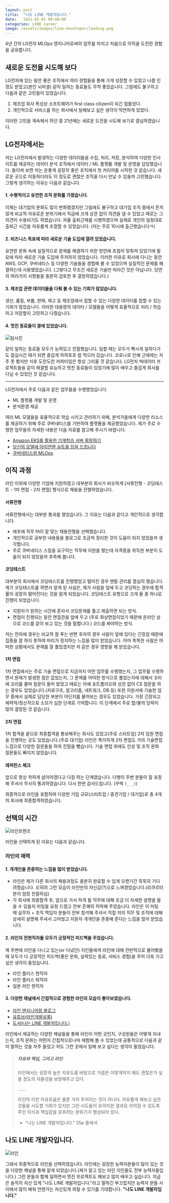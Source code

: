 ```yaml
---
layout: post
title:  "나도 LINE 개발자입니다."
date:   2021-02-01 00:00:00
categories: LINE career
image: /assets/images/line-developer/landing.png
---
```

4년 간의 LG전자 MLOps 엔지니어로써의 업무를 마치고 처음으로 이직을 도전한 경험을 공유합니다.

## 새로운 도전을 시도해 보다

LG전자에 있는 동안 좋은 조직에서 여러 경험들을 통해 크게 성장할 수 있었고 나름 인정도 받았고(본인 뇌피셜) 같이 일하는 동료들도 무척 좋았습니다.
그럼에도 불구하고 다음과 같은 고민들이 있었습니다.

1. 제조업 회사 특성상 소프트웨어가 first class citizen이 되긴 힘들었다.
2. 개인적으로 서비스를 하는 회사에서 일해보고 싶은 생각이 막연하게 있었다.

이러한 고민을 계속해서 하던 중 21년에는 새로운 도전을 시도해 보기로 결심하였습니다.

## LG전자에서는

저는 LG전자에서 발생하는 다양한 데이터들을 수집, 처리, 저장, 분석하여 다양한 인사이트를 제공하는 데이터 분석 조직에서 데이터 / ML 플랫품 개발 및 운영을 담당했습니다.
돌이켜 보면 저는 운좋게 굉장히 좋은 조직에서 첫 커리어를 시작한 것 같습니다. 새로운 곳으로 이동하더라도 이 정도로 괜찮은 조직을 다시 만날 수 있을까 고민했습니다. 그렇게 생각하는 이유는 다음과 같습니다.

#### 1. 수평적이고 유연한 조직 문화를 가졌습니다.

이제는 대기업의 문화도 많이 변화했겠지만 그럼에도 불구하고 대기업 조직 중에서 흔치 않게 비교적 자유로운 분위기에서 직급에 크게 상관 없이 의견을 낼 수 있었고 때로는 그 의견이 수용되기도 하였습니다.
자율 출퇴근제를 시행하였으며 실제로 개인의 일정대로 출퇴근 시간을 자유롭게 조절할 수 있었습니다. (저는 주로 10시에 출근했습니다ㅋ)

#### 2. 비즈니스 목표에 따라 새로운 기술 도입에 열려 있었습니다.

유연한 문화 속에 실질적으로 문제를 해결하기 위한 방안에 초점이 맞춰져 있었기에 필요에 따라 새로운 기술 도입에 주저하지 않았습니다.
이러한 이유로 회사에 다니는 동안 AWS, GCP, 쿠버네티스 등 다양한 기술들을 경험해 볼 수 있었으며 실질적인 문제를 해결하는데 사용했었습니다.
(그렇다고 무조건 새로운 기술만 따라간 것은 아닙니다. 당연히 여러가지 사항들을 충분히 검토한 후 결정하였습니다.)

#### 3. 제조업 관련 데이터들을 다뤄 볼 수 있는 기회가 많았습니다.

생산, 품질, 부품, 판매, 재고 등 제조업에서 접할 수 있는 다양한 데이터를 접할 수 있는 기회가 많았습니다. 이러한 대용량의 데이터 / 모델들을 어떻게 효율적으로 처리 / 학습하고 저장할지 고민하고 다뤘습니다.

#### 4. 멋진 동료들이 곁에 있었습니다.

![팀사진](/assets/images/line-developer/team.png)

같이 일하는 동료들 모두가 능력있고 친절했습니다. 일할 때는 모두가 빡시게 일하다가도 점심시간 때가 되면 즐겁게 하하호호 밥 먹으러 갔습니다. 코로나로 인해 근래에는 자주 못 봤지만 식후 도란도란 커피타임은 항상 그리울 것 같습니다.
LG전자 빅데이터 프로젝트들을 같이 해결할 유능하고 멋진 동료들이 있었기에 많이 배우고 즐겁게 회사를 다닐 수 있었던 것 같습니다.

---

LG전자에서 주로 다음과 같은 업무들을 수행했었습니다.

- ML 플랫폼 개발 및 운영
- 분석환경 제공

여러 ML 모델들을 효율적으로 학습 시키고 관리하기 위해, 분석가들에게 다양한 리소스를 제공하기 위해 주로 쿠버네티스를 기반하여 플랫폼을 제공했었습니다. 제가 주로 수행한 업무들의 자세한 내용은 다음 자료를 참고해 주시기 바랍니다.

- [Amazon EKS를 활용한 기계학습 서버 확장하기](https://www.youtube.com/watch?v=egv2TlfLL1Y)
- [당신의 모델에 아이언맨 슈트를 입혀 드립니다](https://bit.ly/2Y9odXK)
- [쿠버네티스와 MLOps](https://coffeewhale.com/kubernetes/ml/k8s/docker/machine-learning/2019/01/11/k8s-ml-01/)

## 이직 과정

라인 이외에 다양한 기업에 지원하였고 대부분의 회사가 비슷하게 [서류전형 - 코딩테스트 - 1차 면접 - 2차 면접] 형식으로 채용을 진행하였습니다.

#### 서류전형

서류전형에서는 대부분 통과를 했었습니다. 그 이유는 다음과 같다고 개인적으로 생각합니다.

- 애초에 직무 fit이 잘 맞는 채용전형을 선택했습니다.
- 개인적으로 공부한 내용들을 블로그로 조금씩 정리한 것이 도움이 되지 않았을까 생각합니다.
- 주로 쿠버네티스 스킬을 요구하는 직무에 지원을 했는데 자격증을 취득한 부분이 도움이 되지 않았을까 추측해 봅니다.

#### 코딩테스트

대부분의 회사에서 코딩테스트를 진행했었고 떨어진 경우 멘탈 관리를 열심히 했습니다.
제가 코딩테스트를 하면서 알게 된 사실은, 제가 사람을 앞에 두고 코딩하는 경우에 합격률이 굉장히 떨어진다는 것을 알게 되었습니다.
코딩테스트 유형으로 크게 둘 중 하나로 진행이 되었습니다.

- 지원자가 원하는 시간에 혼자서 코딩문제를 풀고 제출하면 되는 방식.
- 면접이 진행되는 동안 면접관을 앞에 두고 (주로 화상면접이었기 때문에 온라인 상으로 코드를 같이 보고 있는 것을 말합니다.) 코드를 짜야하는 방식.

저는 전자에 경우는 비교적 잘 푸는 반면 후자의 경우 사람이 앞에 있다는 긴장감 때문에 집중을 잘 하지 못하여 머리가 정지하는 느낌을 많이 받았습니다. 아마 똑똑한 사람은 어떠한 상황에서도 문제를 잘 풀었겠지만 저 같은 경우 영향을 꽤 받았습니다.

#### 1차 면접

1차 면접에서는 주로 기술 면접으로 지금까지 어떤 업무를 수행했는지, 그 업무를 수행하면서 문제가 발생한 점은 없었는지, 그 문제를 어떠한 방식으로 풀었는지에 대해서 꼬리에 꼬리를 물며 질문이 들어 왔었고 때로는 아예 포트폴리오와 상관 없이 CS 질문을 하는 경우도 있었습니다.(자료구조, 알고리즘, 네트워크, DB 등) 또한 지원서에 기술한 업무 중에서 실제로 담당한 부분이 어딘지를 물어보는 경우도 있었습니다. 가장 긴장되고 체력적/정신적으로 소모가 심한 단계로 기억합니다. 이 단계에서 주로 합/불의 당락이 많이 결정된 것 같습니다.

#### 2차 면접

1차 합격을 끝으로 최종합격을 통보해주는 회사도 있었고(주로 스타트업) 2차 임원 면접을 진행하는 곳도 있었습니다.(주로 대기업) 라인은 특이하게 2차 면접도 거의 기술면접 느낌으로 다양한 질문들을 하여 진땀을 뺐습니다. 기술 면접 외에도 인성 및 조직 문화 질문들도 빠지지 않았습니다.

#### 레퍼런스 체크

앞으로 항상 착하게 살아야겠다고 다짐 하는 단계였습니다. 다행이 주변 분들이 잘 포장해 주셔서 무사히 통과하였습니다. 다시 한번 감사드립니다. (꾸벅 `(_ _)`)


최종적으로 라인을 포함하여 다양한 기업 규모(스타트업 / 중견기업 / 대기업)로 총 4개의 회사에 최종합격하였습니다.

## 선택의 시간

![라인프렌즈](/assets/images/line-developer/linefriends.png)

라인을 선택하게 된 이유는 다음과 같습니다.

### 라인의 매력

#### 1. 개개인을 존중하는 느낌을 많이 받았습니다.

- 라인은 제가 다른 회사의 채용과정도 충분히 완료할 수 있게 오랜기간 묵묵히 기다려줬습니다. 오히려 그런 모습이 라인만의 자신감(?)으로 느껴졌었습니다.(리쿠르터 분이 엄청 친절하심)
- 각 회사에 최종합격 후, 앞으로 가서 하게 될 직무에 대해 조금 더 자세한 설명을 들을 수 있을지 미팅을 요청 드렸고 전부 흔쾌히 허락해 주었습니다. 라인은 이 미팅 때 실무자 + 조직 책임자 분들이 전부 참석해 주셔서 직접 저의 직무 및 조직에 대해 상세히 설명해 주셔서 고마웠고 지원자 개개인을 존중해 준다는 느낌을 많이 받았습니다.

#### 2. 라인의 전현직자들 모두가 긍정적인 피드백을 주었습니다.

제 주변에 라인을 다니고 있는(or 다녔던) 지인들에게 라인에 대해 전반적으로 물어봤을 때 모두가 다 긍정적인 피드백(좋은 문화, 실력있는 동료, 서비스 경험)을 주어 더욱 가고 싶은 생각이 들었습니다.

- 라인 플러스 현직자
- 라인 플러스 퇴직자
- 일본 라인 현직자

#### 3. 다양한 채널에서 간접적으로 경험한 라인의 모습이 좋아보였습니다.

 - [라인 엔지니어링 블로그](https://engineering.linecorp.com/ko/blog)
 - [유튜브(라인개발실록)](https://www.youtube.com/c/linedevlog)
 - [도서(나는 LINE 개발자입니다.)](https://book.naver.com/bookdb/book_detail.nhn?bid=15372183)

라인에서 제공하는 다양한 채널들을 통해 라인이 어떤 곳인지, 구성원들은 어떻게 지내는지, 조직 문화는 어떤지 간접적으로나마 체험해 볼 수 있었는데 공통적으로 다음과 같이 말하는 것을 자주 들었고 저도 그런 곳에서 일해 보고 싶다는 생각이 들었습니다.


> ##### 자유와 책임, 그리고 라인
> 
> 라인에서는 굉장히 높은 자유도를 바탕으로 가끔은 이렇게까지 해도 괜찮은가 싶을 정도의 자율성을 보장해주고 있다. 
>
> ......
>
> 라인의 이런 자유로움은 물론 거저 주어지는 것이 아니다. 자유롭게 해보고 싶은 것들을 시도할 기회가 있지만 그런 시도들이 유의미한 결과로 이어질 수 있도록 주인 의식과 책임감을 갖추려는 분위기가 형성되어 있다.
>
> - "나는 LINE 개발자입니다." 25p 중에서


## 나도 LINE 개발자입니다.

![라인](/assets/images/line-developer/landing.png)

그래서 최종적으로 라인을 선택하였습니다. 라인에는 굉장한 능력자분들이 많이 있는 것을 다양한 채널을 통해 알게 되었습니다.(제가 알고 있는 라인 지인들도 전부 능력자들입니다.) 그런 분들과 함께 일하면서 멋진 프로젝트도 해보고 많이 배우고 싶습니다. 지금은 솔직히 자신 있게 "나도 LINE 개발자입니다."라고 말하긴 부끄럽지만 능력자 분들 사이에서 많이 배워 언젠가는 자신있게 외칠 수 있기를 기대합니다. **"나도 LINE 개발자입니다."**
